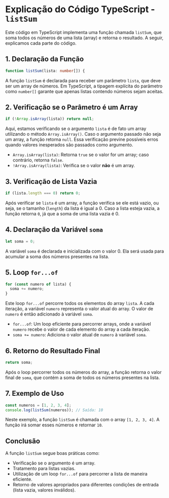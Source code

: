 
# Explicação do Código TypeScript - `listSum`

Este código em TypeScript implementa uma função chamada `listSum`, que soma todos os números de uma lista (array) e retorna o resultado. A seguir, explicamos cada parte do código.

## 1. Declaração da Função

```typescript
function listSum(lista: number[]) {
```

A função `listSum` é declarada para receber um parâmetro `lista`, que deve ser um array de números. Em TypeScript, a tipagem explícita do parâmetro como `number[]` garante que apenas listas contendo números sejam aceitas.

## 2. Verificação se o Parâmetro é um Array

```typescript
if (!Array.isArray(lista)) return null;
```

Aqui, estamos verificando se o argumento `lista` é de fato um array utilizando o método `Array.isArray()`. Caso o argumento passado não seja um array, a função retorna `null`. Essa verificação previne possíveis erros quando valores inesperados são passados como argumento.

- `Array.isArray(lista)`: Retorna `true` se o valor for um array; caso contrário, retorna `false`.
- `!Array.isArray(lista)`: Verifica se o valor **não** é um array.

## 3. Verificação de Lista Vazia

```typescript
if (lista.length === 0) return 0;
```

Após verificar se `lista` é um array, a função verifica se ele está vazio, ou seja, se o tamanho (`length`) da lista é igual a 0. Caso a lista esteja vazia, a função retorna `0`, já que a soma de uma lista vazia é 0.

## 4. Declaração da Variável `soma`

```typescript
let soma = 0;
```

A variável `soma` é declarada e inicializada com o valor 0. Ela será usada para acumular a soma dos números presentes na lista.

## 5. Loop `for...of`

```typescript
for (const numero of lista) {
  soma += numero;
}
```

Este loop `for...of` percorre todos os elementos do array `lista`. A cada iteração, a variável `numero` representa o valor atual do array. O valor de `numero` é então adicionado à variável `soma`.

- `for...of`: Um loop eficiente para percorrer arrays, onde a variável `numero` recebe o valor de cada elemento do array a cada iteração.
- `soma += numero`: Adiciona o valor atual de `numero` à variável `soma`.

## 6. Retorno do Resultado Final

```typescript
return soma;
```

Após o loop percorrer todos os números do array, a função retorna o valor final de `soma`, que contém a soma de todos os números presentes na lista.

## 7. Exemplo de Uso

```typescript
const numeros = [1, 2, 3, 4];
console.log(listSum(numeros)); // Saída: 10
```

Neste exemplo, a função `listSum` é chamada com o array `[1, 2, 3, 4]`. A função irá somar esses números e retornar `10`.

## Conclusão

A função `listSum` segue boas práticas como:
- Verificação se o argumento é um array.
- Tratamento para listas vazias.
- Utilização de um loop `for...of` para percorrer a lista de maneira eficiente.
- Retorno de valores apropriados para diferentes condições de entrada (lista vazia, valores inválidos).
